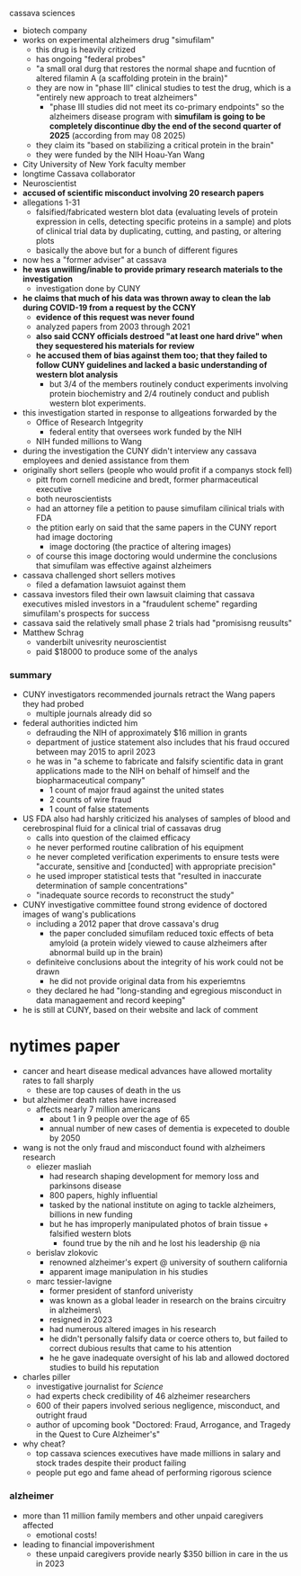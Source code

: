 cassava sciences
* biotech company
* works on experimental alzheimers drug "simufilam"
	* this drug is heavily critized
	* has ongoing "federal probes"
	* "a small oral durg that restores the normal shape and fucntion of altered filamin A (a scaffolding protein in the brain)"
	* they are now in "phase III" clinical studies to test the drug, which is a "entirely new approach to treat alzheimers"
		* "phase III studies did not meet its co-primary endpoints" so the alzheimers disease program with **simufilam is going to be completely discontinue dby the end of the second quarter of 2025** (according from may 08 2025)
	* they claim its "based on stabilizing a critical protein in the brain"
	* they were funded by the NIH
Hoau-Yan Wang
* City University of New York faculty member
* longtime Cassava collaborator
* Neuroscientist
* **accused of scientific misconduct involving 20 research papers**
* allegations 1-31
	* falsified/fabricated western blot data (evaluating levels of protein expression in cells, detecting specific proteins in a sample) and plots of clinical trial data by duplicating, cutting, and pasting, or altering plots
	* basically the above but for a bunch of different figures
* now hes a "former adviser" at cassava
* **he was unwilling/inable to provide primary research materials to the investigation**
	* investigation done by CUNY
* **he claims that much of his data was thrown away to clean the lab during COVID-19 from a request by the CCNY**
	* **evidence of this request was never found**
	* analyzed papers from 2003 through 2021
	* **also said CCNY officials destroed "at least one hard drive" when they sequestered his materials for review**
	* **he accused them of bias against them too; that they failed to follow CUNY guidelines and lacked a basic understanding of western blot analysis**
		* but 3/4 of the members routinely conduct experiments involving protein biochemistry and 2/4 routinely conduct and publish western blot experiments.
* this investigation started in response to allgeations forwarded by the 
	* Office of Research Intgegrity
		* federal entity that oversees work funded by the NIH
	* NIH funded millions to Wang
* during the investigation the CUNY didn't interview any cassava employees and denied assistance from them
* originally short sellers (people who would profit if a companys stock fell)
	* pitt from cornell medicine and bredt, former pharmaceutical executive
	* both neuroscientists
	* had an attorney file a petition to pause simufilam cilinical trials with FDA
	* the ptition early on said that the same papers in the CUNY report had image doctoring
		* image doctoring (the practice of altering images)
	* of course this image doctoring would undermine the conclusions that simufilam was effective against alzheimers
* cassava challenged short sellers motives
	* filed a defamation lawsuiot against them
* cassava investors filed their own lawsuit claiming that cassava executives misled investors in a "fraudulent scheme" regarding simufilam's prospects for success
* cassava said the relatively small phase 2 trials had "promisisng reusults"
* Matthew Schrag
	* vanderbilt univesrity neuroscientist
	* paid $18000 to produce some of the analys
### summary
* CUNY investigators recommended journals retract the Wang papers they had probed
	* multiple journals already did so
* federal authorities indicted him
	* defrauding the NIH of approximately $16 million in grants
	* department of justice statement also includes that his fraud occured between may 2015 to april 2023
	* he was in "a scheme to fabricate and falsify scientific data in grant applications made to the NIH on behalf of himself and the biopharmaceutical company"
		* 1 count of major fraud against the united states
		* 2 counts of wire fraud
		* 1 count of false statements
* US FDA also had harshly criticized his analyses of samples of blood and cerebrospinal fluid for a clinical trial of cassavas drug
	* calls into question of the claimed efficacy
	* he never performed routine calibration of his equipment
	* he never completed verification experiments to ensure tests were "accurate, sensitive and [conducted] with appropriate precision"
	* he used improper statistical tests that "resulted in inaccurate determination of sample concentrations"
	* "inadequate source records to reconstruct the study"
* CUNY investigative committee found strong evidence of doctored images of wang's publications
	* including a 2012 paper that drove cassava's drug
		* the paper concluded simufilam reduced toxic effects of beta amyloid (a protein widely viewed to cause alzheimers after abnormal build up in the brain)
	* definiteive conclusions about the integrity of his work could not be drawn 
		* he did not provide original data from his experiemtns
	* they declared he had "long-standing and egregious misconduct in data managaement and record keeping"
* he is still at CUNY, based on their website and lack of comment

# nytimes paper
* cancer and heart disease medical advances have allowed mortality rates to fall sharply
	* these are top causes of death in the us
* but alzheimer death rates have increased
	* affects nearly 7 million americans
		* about 1 in 9 people over the age of 65
		* annual number of new cases of dementia is expeceted to double by 2050
* wang is not the only fraud and misconduct found with alzheimers research
	* eliezer masliah
		* had research shaping development for memory loss and parkinsons disease
		* 800 papers, highly influential
		* tasked by the national institute on aging to tackle alzheimers, billions in new funding
		* but he has improperly manipulated photos of brain tissue + falsified western blots
			* found true by the nih and he lost his leadership @ nia
	* berislav zlokovic
		* renowned alzheimer's expert @ university of southern california
		* apparent image manipulation in his studies
	* marc tessier-lavigne
		* former president of stanford univeristy
		* was known as a global leader in research on the brains circuitry in alzheimers\
		* resigned in 2023
		* had numerous altered images in his research
		* he didn't personally falsify data or coerce others to, but failed to correct dubious results that came to his attention
		* he he gave inadequate oversight of his lab and allowed doctored studies to build his reputation
* charles piller
	* investigative journalist for *Science*
	* had experts check credibility of 46 alzheimer researchers
	* 600 of their papers involved serious negligence, misconduct, and outright fraud
	* author of upcoming book "Doctored: Fraud, Arrogance, and Tragedy in the Quest to Cure Alzheimer's"
* why cheat?
	* top cassava sciences executives have made millions in salary and stock trades despite their product failing
	* people put ego and fame ahead of performing rigorous science

### alzheimer
* more than 11 million family members and other unpaid caregivers affected
	* emotional costs!
* leading to financial impoverishment
	* these unpaid caregivers provide nearly $350 billion in care in the us in 2023